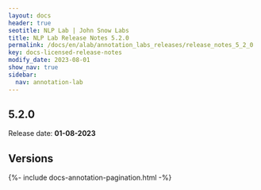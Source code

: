 ```yaml
---
layout: docs
header: true
seotitle: NLP Lab | John Snow Labs
title: NLP Lab Release Notes 5.2.0
permalink: /docs/en/alab/annotation_labs_releases/release_notes_5_2_0
key: docs-licensed-release-notes
modify_date: 2023-08-01
show_nav: true
sidebar:
  nav: annotation-lab
---
```


<div class="h3-box" markdown="1">

## 5.2.0

Release date: **01-08-2023**




</div><div class="prev_ver h3-box" markdown="1">

## Versions

</div>

{%- include docs-annotation-pagination.html -%}